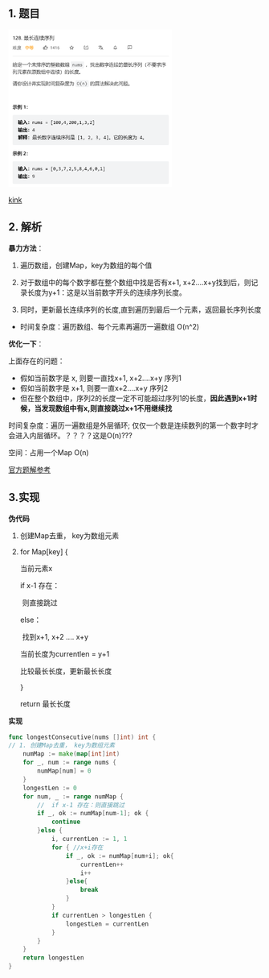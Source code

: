 ## 1. 题目

<img src="pic/7%E6%9C%80%E9%95%BF%E8%BF%9E%E7%BB%AD%E5%BA%8F%E5%88%97.assets/image-20220930123749730.png" alt="image-20220930123749730" style="zoom:33%;" />

[kink](https://leetcode.cn/problems/longest-consecutive-sequence/)

## 2. 解析



**暴力方法**：

1. 遍历数组，创建Map，key为数组的每个值
2. 对于数组中的每个数字都在整个数组中找是否有x+1, x+2....x+y找到后，则记录长度为y+1：这是以当前数字开头的连续序列长度。

3. 同时，更新最长连续序列的长度,直到遍历到最后一个元素，返回最长序列长度

- 时间复杂度：遍历数组、每个元素再遍历一遍数组 O(n^2)



**优化一下**：

上面存在的问题：

- 假如当前数字是 x, 则要一直找x+1, x+2....x+y 序列1
- 假如当前数字是 x+1, 则要一直x+2....x+y 序列2
- 但在整个数组中，序列2的长度一定不可能超过序列1的长度，**因此遇到x+1时候，当发现数组中有x,则直接跳过x+1不用继续找**

时间复杂度：遍历一遍数组是外层循环; 仅仅一个数是连续数列的第一个数字时才会进入内层循环。？？？？这是O(n)???

空间：占用一个Map O(n)

[官方题解参考](https://leetcode.cn/problems/longest-consecutive-sequence/solution/zui-chang-lian-xu-xu-lie-by-leetcode-solution/)

## 3.实现

**伪代码**

1. 创建Map去重， key为数组元素

2. for Map[key] {

    当前元素x

    if x-1 存在：

    ​	则直接跳过

    else：

    ​	找到x+1, x+2 .... x+y

    当前长度为currentlen = y+1

    比较最长长度，更新最长长度

    }

    return 最长长度

**实现**

```go
func longestConsecutive(nums []int) int {
// 1. 创建Map去重， key为数组元素
    numMap := make(map[int]int)
    for _, num := range nums {
        numMap[num] = 0
    }
    longestLen := 0
    for num, _ := range numMap {
        //  if x-1 存在：则直接跳过
        if _, ok := numMap[num-1]; ok {
            continue
        }else {
            i, currentLen := 1, 1
            for { //x+i存在
                if _, ok := numMap[num+i]; ok{
                    currentLen++
                    i++
                }else{
                    break
                }
            }
            if currentLen > longestLen {
                longestLen = currentLen
            }
        }
    }
    return longestLen
}
```



